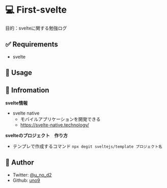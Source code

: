  # 💻 First-svelte
目的：svelteに関する勉強ログ

## ✅ Requirements
- svelte

## 🚀 Usage

## 🤝 Infromation
**svelte情報**
- svelte native
  - モバイルアプリケーションを開発できる
  - https://svelte-native.technology/

**svelteのプロジェクト　作り方**
- テンプレで作成するコマンド
`npx degit sveltejs/template プロジェクト名`

## 👤 Author
- Twitter: [@u_no_d2](https://twitter.com/u_no_d2)
- Github: [uno9](https://github.com/uno9)
